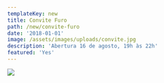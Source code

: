 ```yaml
---
templateKey: new
title: Convite Furo
path: /new/convite-furo
date: '2018-01-01'
image: /assets/images/uploads/convite.jpg
description: 'Abertura 16 de agosto, 19h às 22h'
featured: 'Yes'
---
```

![](/assets/images/uploads/convite.jpg)
